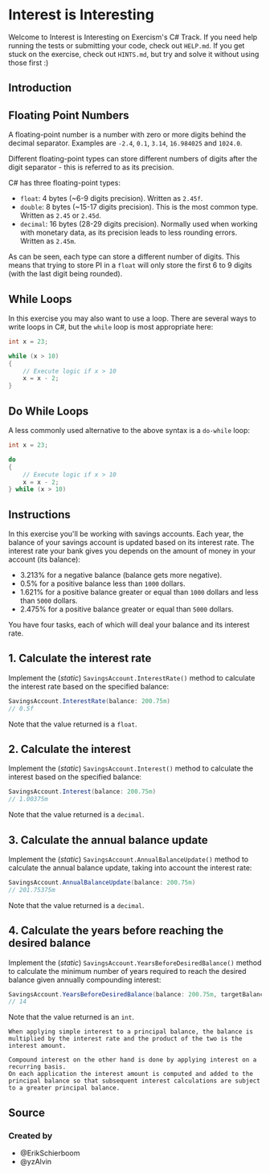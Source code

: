 # Interest is Interesting

Welcome to Interest is Interesting on Exercism's C# Track.
If you need help running the tests or submitting your code, check out `HELP.md`.
If you get stuck on the exercise, check out `HINTS.md`, but try and solve it without using those first :)

## Introduction

## Floating Point Numbers

A floating-point number is a number with zero or more digits behind the decimal separator. Examples are `-2.4`, `0.1`, `3.14`, `16.984025` and `1024.0`.

Different floating-point types can store different numbers of digits after the digit separator - this is referred to as its precision.

C# has three floating-point types:

- `float`: 4 bytes (~6-9 digits precision). Written as `2.45f`.
- `double`: 8 bytes (~15-17 digits precision). This is the most common type. Written as `2.45` or `2.45d`.
- `decimal`: 16 bytes (28-29 digits precision). Normally used when working with monetary data, as its precision leads to less rounding errors. Written as `2.45m`.

As can be seen, each type can store a different number of digits. This means that trying to store PI in a `float` will only store the first 6 to 9 digits (with the last digit being rounded).

## While Loops

In this exercise you may also want to use a loop. There are several ways to write loops in C#, but the `while` loop is most appropriate here:

```csharp
int x = 23;

while (x > 10)
{
    // Execute logic if x > 10
    x = x - 2;
}
```

## Do While Loops

A less commonly used alternative to the above syntax is a `do-while` loop:

```csharp
int x = 23;

do
{
    // Execute logic if x > 10
    x = x - 2;
} while (x > 10)
```

## Instructions

In this exercise you'll be working with savings accounts. Each year, the balance of your savings account is updated based on its interest rate. The interest rate your bank gives you depends on the amount of money in your account (its balance):

- 3.213% for a negative balance (balance gets more negative).
- 0.5% for a positive balance less than `1000` dollars.
- 1.621% for a positive balance greater or equal than `1000` dollars and less than `5000` dollars.
- 2.475% for a positive balance greater or equal than `5000` dollars.

You have four tasks, each of which will deal your balance and its interest rate.

## 1. Calculate the interest rate

Implement the (_static_) `SavingsAccount.InterestRate()` method to calculate the interest rate based on the specified balance:

```csharp
SavingsAccount.InterestRate(balance: 200.75m)
// 0.5f
```

Note that the value returned is a `float`.

## 2. Calculate the interest

Implement the (_static_) `SavingsAccount.Interest()` method to calculate the interest based on the specified balance:

```csharp
SavingsAccount.Interest(balance: 200.75m)
// 1.00375m
```

Note that the value returned is a `decimal`.

## 3. Calculate the annual balance update

Implement the (_static_) `SavingsAccount.AnnualBalanceUpdate()` method to calculate the annual balance update, taking into account the interest rate:

```csharp
SavingsAccount.AnnualBalanceUpdate(balance: 200.75m)
// 201.75375m
```

Note that the value returned is a `decimal`.

## 4. Calculate the years before reaching the desired balance

Implement the (_static_) `SavingsAccount.YearsBeforeDesiredBalance()` method to calculate the minimum number of years required to reach the desired balance given annually compounding interest:

```csharp
SavingsAccount.YearsBeforeDesiredBalance(balance: 200.75m, targetBalance: 214.88m)
// 14
```

Note that the value returned is an `int`.

~~~~exercism/note
When applying simple interest to a principal balance, the balance is multiplied by the interest rate and the product of the two is the interest amount.

Compound interest on the other hand is done by applying interest on a recurring basis.
On each application the interest amount is computed and added to the principal balance so that subsequent interest calculations are subject to a greater principal balance.
~~~~

## Source

### Created by

- @ErikSchierboom
- @yzAlvin